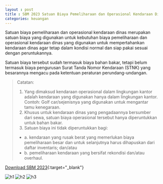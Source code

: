 ```yaml
---
layout : post
title : SBM 2023 Satuan Biaya Pemeliharaan dan Operasional Kendaraan Dinas
categories: keuangan
---
```


Satuan biaya pemeliharaan dan operasional kendaraan dinas merupakan satuan biaya yang digunakan untuk kebutuhan biaya pemeliharaan dan operasional kendaraan dinas yang digunakan untuk mempertahankan kendaraan dinas agar tetap dalam kondisi normal dan siap pakai sesuai dengan peruntukannya.

Satuan biaya tersebut sudah termasuk biaya bahan bakar, tetapi belum termasuk biaya pengurusan Surat Tanda Nomor Kendaraan (STNK) yang
besarannya mengacu pada ketentuan peraturan perundang-undangan.

> Catatan:
> 1. Yang dimaksud kendaraan operasional dalam lingkungan kantor adalah kendaraan yang digunakan hanya dalam lingkungan kantor.
> Contoh: Golf car/sejenisnya yang digunakan untuk mengantar tamu kenegaraan.
> 2. Khusus untuk kendaraan dinas yang pengadaannya bersumber dari sewa, satuan biaya operasional tersebut hanya diperuntukkan untuk bahan bakar.
> 3. Satuan biaya ini tidak diperuntukkan bagi:
>   - a. kendaraan yang rusak berat yang memerlukan biaya pemeliharaan besar dan untuk selanjutnya harus dihapuskan dari daftar inventaris; dan/atau
>   - b. pemeliharaan kendaraan yang bersifat rekondisi dan/atau overhaul.


[Download SBM 2023](https://drive.google.com/file/d/1E7dBSV1cZGMQCWfVuKfwCuzBQ-tRs2oD/view){:target="_blank"}

![h1](https://blogger.googleusercontent.com/img/b/R29vZ2xl/AVvXsEjKSh9dnhXNqUMQ06BZEyQe6LqJ6jbxi6uXBbaM94TLJXIterUrpzlzB7C-0pzJ6FH2pWPxFvuILeS2HfmdAvW9BXMcL26KA2Ow1wlELhiezt-F0BWM8OGwppFYTu9Rgg-O88Kx-8UwZshLxVQ9Wal8sKvp9_JFifzIm6nvBJ48WBc/s1600/SBM_2023_page-0098.jpg)
![h2](https://blogger.googleusercontent.com/img/b/R29vZ2xl/AVvXsEij_37nTbMpzJS83YsBA3QeEugvLPL1ZafOMhfgl2X_jkzIyMcQvaRY1424ygOnhchMT5RP-vQuqwGlKnxTBYMaXWr0ZNv4Y4ZDwWu-sF056qdYET_8FfiBAb7LFBhbq7VxgUbYDMuiVvlpV95mpg5aKFONAQS6TZWEaYFO1WQTiY0/s1600/SBM_2023_page-0099.jpg)
![h3](https://blogger.googleusercontent.com/img/b/R29vZ2xl/AVvXsEgC3zMUtYBegkajDwu0B91g_0snriorrUxk1KSdAXbe9inUzfSEZUr0hXoD7kPQiM-Ck44ovkkgLeSuHryeFgXSiM-smAmSCY9x-tIu1Y3SPeZGLXXdXx5bmN4hnzrLOmXOiS5hW9T1Woz5c_oa_uOlDP5kr2oniCfKMovhjDbamPU/s1600/SBM_2023_page-0100.jpg)